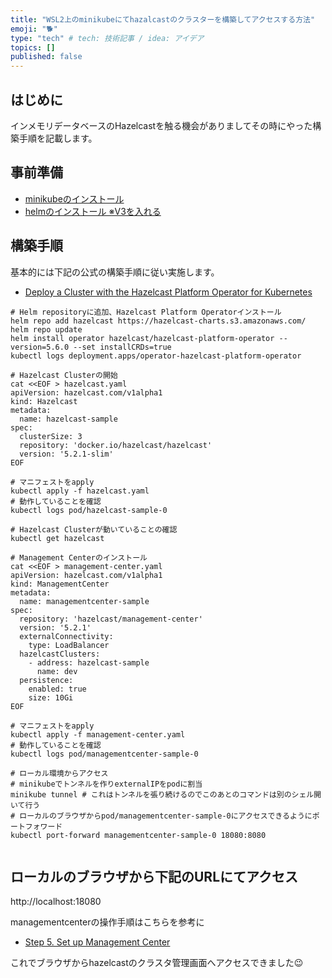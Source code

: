 ```yaml
---
title: "WSL2上のminikubeにてhazalcastのクラスターを構築してアクセスする方法"
emoji: "🐕"
type: "tech" # tech: 技術記事 / idea: アイデア
topics: []
published: false
---
```


## はじめに

インメモリデータベースのHazelcastを触る機会がありましてその時にやった構築手順を記載します。

## 事前準備

- [minikubeのインストール](https://qiita.com/XPT60/items/ef9fbe82127b5b559b44)
- [helmのインストール ※V3を入れる](https://helm.sh/ja/docs/intro/install/#%E3%82%B9%E3%82%AF%E3%83%AA%E3%83%97%E3%83%88%E3%81%8B%E3%82%89)

## 構築手順

基本的には下記の公式の構築手順に従い実施します。

- [Deploy a Cluster with the Hazelcast Platform Operator for Kubernetes](https://docs.hazelcast.com/operator/5.6/get-started)

```
# Helm repositoryに追加、Hazelcast Platform Operatorインストール
helm repo add hazelcast https://hazelcast-charts.s3.amazonaws.com/
helm repo update
helm install operator hazelcast/hazelcast-platform-operator --version=5.6.0 --set installCRDs=true
kubectl logs deployment.apps/operator-hazelcast-platform-operator

# Hazelcast Clusterの開始
cat <<EOF > hazelcast.yaml
apiVersion: hazelcast.com/v1alpha1
kind: Hazelcast
metadata:
  name: hazelcast-sample
spec:
  clusterSize: 3
  repository: 'docker.io/hazelcast/hazelcast'
  version: '5.2.1-slim'
EOF

# マニフェストをapply
kubectl apply -f hazelcast.yaml
# 動作していることを確認
kubectl logs pod/hazelcast-sample-0

# Hazelcast Clusterが動いていることの確認
kubectl get hazelcast

# Management Centerのインストール
cat <<EOF > management-center.yaml
apiVersion: hazelcast.com/v1alpha1
kind: ManagementCenter
metadata:
  name: managementcenter-sample
spec:
  repository: 'hazelcast/management-center'
  version: '5.2.1'
  externalConnectivity:
    type: LoadBalancer
  hazelcastClusters:
    - address: hazelcast-sample
      name: dev
  persistence:
    enabled: true
    size: 10Gi
EOF

# マニフェストをapply
kubectl apply -f management-center.yaml
# 動作していることを確認
kubectl logs pod/managementcenter-sample-0

# ローカル環境からアクセス
# minikubeでトンネルを作りexternalIPをpodに割当
minikube tunnel # これはトンネルを張り続けるのでこのあとのコマンドは別のシェル開いて行う
# ローカルのブラウザからpod/managementcenter-sample-0にアクセスできるようにポートフォワード
kubectl port-forward managementcenter-sample-0 18080:8080


```

## ローカルのブラウザから下記のURLにてアクセス

http://localhost:18080

managementcenterの操作手順はこちらを参考に

- [Step 5. Set up Management Center](https://docs.hazelcast.com/hazelcast/5.1/getting-started/get-started-docker#step-5-set-up-management-center)

これでブラウザからhazelcastのクラスタ管理画面へアクセスできました😉